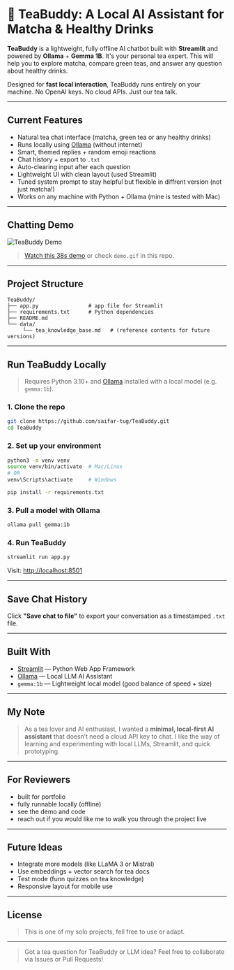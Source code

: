 # 🍵 TeaBuddy: A Local AI Assistant for Matcha & Healthy Drinks

**TeaBuddy** is a lightweight, fully offline AI chatbot built with **Streamlit** and powered by **Ollama** + **Gemma 1B**. It's your personal tea expert. This will help you to explore matcha, compare green teas, and answer any question about healthy drinks.

Designed for **fast local interaction**, TeaBuddy runs entirely on your machine. No OpenAI keys. No cloud APIs. Just our tea talk.

---

## Current Features

- Natural tea chat interface (matcha, green tea or any healthy drinks)
- Runs locally using [Ollama](https://ollama.com/) (without internet)
- Smart, themed replies + random emoji reactions
- Chat history + export to `.txt`
- Auto-clearing input after each question
- Lightweight UI with clean layout (used Streamlit)
- Tuned system prompt to stay helpful but flexible in diffrent version (not just matcha!)
- Works on any machine with Python + Ollama (mine is tested with Mac)

---

## Chatting Demo

![TeaBuddy Demo](demo.gif)

> [Watch this 38s demo](#) or check `demo.gif` in this repo.

---

## Project Structure

```
TeaBuddy/
├── app.py                # app file for Streamlit
├── requirements.txt      # Python dependencies
├── README.md
└── data/
     └── tea_knowledge_base.md   # (reference contents for future versions)          
```

---

## Run TeaBuddy Locally

> Requires Python 3.10+ and [Ollama](https://ollama.com/) installed with a local model (e.g. `gemma:1b`).

### 1. Clone the repo

```bash
git clone https://github.com/saifar-tug/TeaBuddy.git
cd TeaBuddy
```

### 2. Set up your environment

```bash
python3 -m venv venv
source venv/bin/activate  # Mac/Linux
# OR
venv\Scripts\activate     # Windows

pip install -r requirements.txt
```

### 3. Pull a model with Ollama

```bash
ollama pull gemma:1b
```

### 4. Run TeaBuddy

```bash
streamlit run app.py
```

Visit: [http://localhost:8501](http://localhost:8501)

---

## Save Chat History

Click **"Save chat to file"** to export your conversation as a timestamped `.txt` file.

---

## Built With

- [Streamlit](https://streamlit.io/) — Python Web App Framework
- [Ollama](https://ollama.com/) — Local LLM AI Assistant
- `gemma:1b` — Lightweight local model (good balance of speed + size)

---

## My Note

> As a tea lover and AI enthusiast, I wanted a **minimal, local-first AI assistant** that doesn’t need a cloud API key to chat. I like the way of learning and experimenting with local LLMs, Streamlit, and quick prototyping.

---

## For Reviewers

- built for portfolio
- fully runnable locally (offline)
- see the demo and code
- reach out if you would like me to walk you through the project live

---

## Future Ideas

- Integrate more models (like LLaMA 3 or Mistral)
- Use embeddings + vector search for tea docs
- Test mode (funn quizzes on tea knowledge)
- Responsive layout for mobile use

---

## License

> This is one of my solo projects, fell free to use or adapt.

---

> Got a tea question for TeaBuddy or LLM idea? Feel free to collaborate via Issues or Pull Requests!